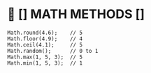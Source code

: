 # 🔢 [] MATH METHODS []

    Math.round(4.6);    // 5
    Math.floor(4.9);    // 4
    Math.ceil(4.1);     // 5
    Math.random();      // 0 to 1
    Math.max(1, 5, 3);  // 5
    Math.min(1, 5, 3);  // 1
